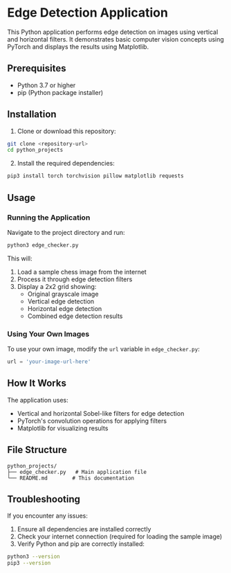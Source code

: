 # Edge Detection Application

This Python application performs edge detection on images using vertical and horizontal filters. It demonstrates basic computer vision concepts using PyTorch and displays the results using Matplotlib.

## Prerequisites

- Python 3.7 or higher
- pip (Python package installer)

## Installation

1. Clone or download this repository:
```bash
git clone <repository-url>
cd python_projects
```

2. Install the required dependencies:
```bash
pip3 install torch torchvision pillow matplotlib requests
```

## Usage

### Running the Application

Navigate to the project directory and run:
```bash
python3 edge_checker.py
```

This will:
1. Load a sample chess image from the internet
2. Process it through edge detection filters
3. Display a 2x2 grid showing:
   - Original grayscale image
   - Vertical edge detection
   - Horizontal edge detection
   - Combined edge detection results

### Using Your Own Images

To use your own image, modify the `url` variable in `edge_checker.py`:
```python
url = 'your-image-url-here'
```

## How It Works

The application uses:
- Vertical and horizontal Sobel-like filters for edge detection
- PyTorch's convolution operations for applying filters
- Matplotlib for visualizing results

## File Structure

```
python_projects/
├── edge_checker.py   # Main application file
└── README.md        # This documentation
```

## Troubleshooting

If you encounter any issues:
1. Ensure all dependencies are installed correctly
2. Check your internet connection (required for loading the sample image)
3. Verify Python and pip are correctly installed:
```bash
python3 --version
pip3 --version
```
